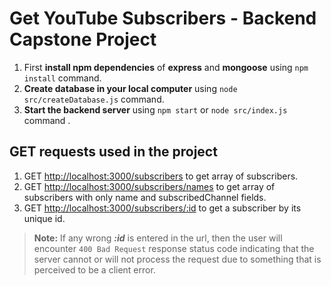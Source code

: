 # Get YouTube Subscribers - Backend Capstone Project
1. First **install npm dependencies** of **express** and **mongoose** using ```npm install``` command.
2. **Create database in your local computer** using ```node src/createDatabase.js``` command.
3. **Start the backend server** using ```npm start``` or ```node src/index.js``` command . 

## GET requests used in the project
1. GET [http://localhost:3000/subscribers](http://localhost:3000/subscribers) to get array of subscribers.
2. GET [http://localhost:3000/subscribers/names](http://localhost:3000/subscribers/names) to get array of subscribers with only name and subscribedChannel fields.
3. GET [http://localhost:3000/subscribers/:id](http://localhost:3000/subscribers/:id) to get a subscriber by its unique id.

> **Note:** If any wrong ***:id*** is entered in the url, then the user will encounter ```400 Bad Request``` response status code indicating that the server cannot or will not process the request due to something that is perceived to be a client error.